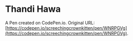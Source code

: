# Thandi Hawa

A Pen created on CodePen.io. Original URL: [https://codepen.io/screechingcrownkitten/pen/WNRPGVg](https://codepen.io/screechingcrownkitten/pen/WNRPGVg).


